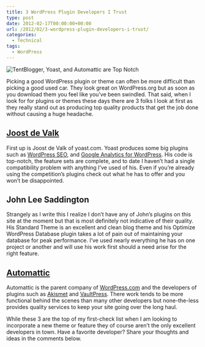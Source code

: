 ```yaml
---
title: 3 WordPress Plugin Developers I Trust
type: post
date: 2012-02-17T00:00:00+00:00
url: /2012/02/3-wordpress-plugin-developers-i-trust/
categories:
  - Technical
tags:
  - WordPress
---
```


![TentBlogger, Yoast, and Automattic are Top Notch](/images/2012/02/Great-WordPress-Developers.jpg)

Picking a good WordPress plugin or theme can often be more difficult than picking a good used car. They look great on WordPress.org but as soon as you download them you feel like you’ve been swindled. That said, when I look for for plugins or themes these days there are 3 folks I look at first as they really stand out as producing top quality products that get the job done without causing a huge headache.

## [Joost de Valk](http://yoast.com "Yoast")

First up is Joost de Valk of yoast.com. Yoast produces some big plugins such as [WordPress SEO](http://yoast.com/wordpress/seo/ "WordPress SEO"), and [Google Analytics for WordPress](http://yoast.com/wordpress/google-analytics/ "Google Analytics for WordPress"). His code is top-notch, the feature sets are complete, and to date I haven’t had a single compatibility problem with anything I’ve used of his. Even if you’re already using the competition’s plugins check out what he has to offer and you won’t be disappointed.

## John Lee Saddington

Strangely as I write this I realize I don’t have any of John’s plugins on this site at the moment but that is most definitely not indicative of their quality. His Standard Theme is an excellent and clean blog theme and his Optimize WordPress Database plugin takes a lot of pain out of maintaining your database for peak performance. I’ve used nearly everything he has on one project or another and will use his work first should a need arise for the right feature.

## [Automattic](http://automattic.com/ "Auttomatic")

Automattic is the parent company of [WordPress.com](http://www.wordpress.com "WordPress.com") and the developers of plugins such as [Akismet](http://wordpress.org/extend/plugins/akismet/ "Akismet") and [VaultPress](http://vaultpress.com/ "Vaultpress"). There work tends to be more functional behind the scenes than many other developers but none-the-less provides quality services to keep your site going over the long haul.

While these 3 are the top of my first-check list when I am looking to incorporate a new theme or feature they of course aren’t the only excellent developers in town. Have a favorite developer? Share your thoughts and ideas in the comments below.